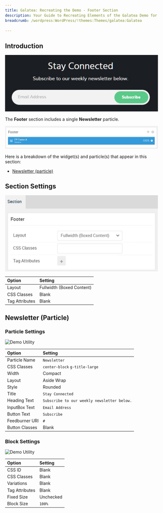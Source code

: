 ```yaml
---
title: Galatea: Recreating the Demo - Footer Section
description: Your Guide to Recreating Elements of the Galatea Demo for WordPress
breadcrumb: /wordpress:WordPress/!themes:Themes/galatea:Galatea

---
```


## Introduction

![](assets/demo_9.jpeg)

The **Footer** section includes a single **Newsletter** particle.

![](assets/home_footer.jpeg)

Here is a breakdown of the widget(s) and particle(s) that appear in this section:

* [Newsletter (particle)](#newsletter-(particle))

## Section Settings

![](assets/demo_footer_settings.jpeg)

| Option           | Setting                   |
| :--------------- | :----------               |
| Layout           | Fullwidth (Boxed Content) |
| CSS Classes      | Blank                     |
| Tag Attributes   | Blank                     |

## Newsletter (Particle)

### Particle Settings

![Demo Utility](demo_footer_1.jpeg)

| Option                | Setting                                     |
| :-----                | :-----                                      |
| Particle Name         | `Newsletter`                                |
| CSS Classes           | `center-block` `g-title-large`              |
| Width                 | Compact                                     |
| Layout                | Aside Wrap                                  |
| Style                 | Rounded                                     |
| Title                 | `Stay Connected`                            |
| Heading Text          | `Subscribe to our weekly newsletter below.` |
| InputBox Text         | `Email Address`                             |
| Button Text           | `Subscribe`                                 |
| Feedburner URI        | `#`                                         |
| Button Classes        | Blank                                       |

### Block Settings

![Demo Utility](demo_footer_2.jpeg)

| Option         | Setting   |
| :-----         | :-----    |
| CSS ID         | Blank     |
| CSS Classes    | Blank     |
| Variations     | Blank     |
| Tag Attributes | Blank     |
| Fixed Size     | Unchecked |
| Block Size     | `100%`    |
